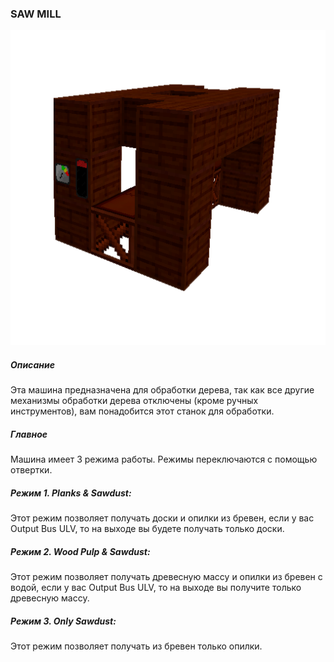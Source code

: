 ### SAW MILL

![LOGO](media/gregtech/sawmill.png)

##### Описание

Эта машина предназначена для обработки дерева, так как все другие механизмы обработки дерева отключены (кроме ручных инструментов), вам понадобится этот станок для обработки.

##### Главное

Машина имеет 3 режима работы. Режимы переключаются с помощью отвертки.

##### Режим 1. Planks & Sawdust:

Этот режим позволяет получать доски и опилки из бревен, если у вас Output Bus ULV, то на выходе вы будете получать только доски.

##### Режим 2. Wood Pulp & Sawdust:

Этот режим позволяет получать древесную массу и опилки из бревен с водой, если у вас Output Bus ULV, то на выходе вы получите только древесную массу.

##### Режим 3. Only Sawdust:

Этот режим позволяет получать из бревен только опилки.

